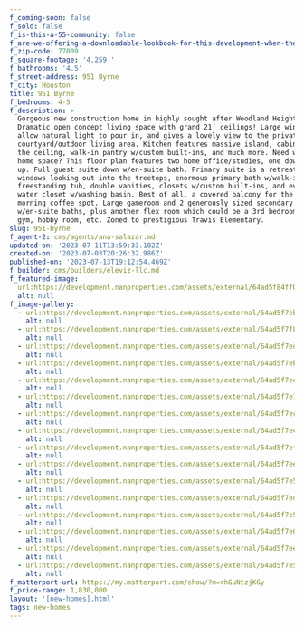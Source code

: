 ```yaml
---
f_coming-soon: false
f_sold: false
f_is-this-a-55-community: false
f_are-we-offering-a-downloadable-lookbook-for-this-development-when-they-submit-their-contact-info: false
f_zip-code: 77009
f_square-footage: '4,259 '
f_bathrooms: '4.5'
f_street-address: 951 Byrne
f_city: Houston
title: 951 Byrne
f_bedrooms: 4-5
f_description: >-
  Gorgeous new construction home in highly sought after Woodland Heights!
  Dramatic open concept living space with grand 21’ ceilings! Large windows
  allow natural light to pour in, and gives a lovely view to the private
  courtyard/outdoor living area. Kitchen features massive island, cabinets to
  the ceiling, walk-in pantry w/custom built-ins, and much more. Need work from
  home space? This floor plan features two home office/studies, one down, one
  up. Full guest suite down w/en-suite bath. Primary suite is a retreat! Large
  windows looking out into the treetops, enormous primary bath w/walk-in shower,
  freestanding tub, double vanities, closets w/custom built-ins, and even a
  water closet w/washing basin. Best of all, a covered balcony for the perfect
  morning coffee spot. Large gameroom and 2 generously sized secondary bedrooms
  w/en-suite baths, plus another flex room which could be a 3rd bedroom, indoor
  gym, hobby room, etc. Zoned to prestigious Travis Elementary.
slug: 951-byrne
f_agent-2: cms/agents/ana-salazar.md
updated-on: '2023-07-11T13:59:33.102Z'
created-on: '2023-07-03T20:26:32.986Z'
published-on: '2023-07-13T19:12:54.469Z'
f_builder: cms/builders/eleviz-llc.md
f_featured-image:
  url:https://development.nanproperties.com/assets/external/64ad5f84ff08de38f942a9bc_byrne.jpeg
  alt: null
f_image-gallery:
  - url:https://development.nanproperties.com/assets/external/64ad5f7ebe1df5d46ba94d9d_by17.jpeg
    alt: null
  - url:https://development.nanproperties.com/assets/external/64ad5f7f85c622c63b1faf92_bye14.jpeg
    alt: null
  - url:https://development.nanproperties.com/assets/external/64ad5f7ed74561e789f19dfa_by13.jpeg
    alt: null
  - url:https://development.nanproperties.com/assets/external/64ad5f7ebe1df5d46ba94d8e_byn12.jpeg
    alt: null
  - url:https://development.nanproperties.com/assets/external/64ad5f7ee77dee008f97544b_by12.jpeg
    alt: null
  - url:https://development.nanproperties.com/assets/external/64ad5f7e7ca57b49e26a0672_by11.jpeg
    alt: null
  - url:https://development.nanproperties.com/assets/external/64ad5f7ec2f2b17282e28468_nyrne10.jpeg
    alt: null
  - url:https://development.nanproperties.com/assets/external/64ad5f7ec2f2b17282e28448_byn9.jpeg
    alt: null
  - url:https://development.nanproperties.com/assets/external/64ad5f7ef078ec94d6556f9c_bun8.jpeg
    alt: null
  - url:https://development.nanproperties.com/assets/external/64ad5f7ee77dee008f97543c_byrn7.jpeg
    alt: null
  - url:https://development.nanproperties.com/assets/external/64ad5f7e585923fae3a8d903_byen6.jpeg
    alt: null
  - url:https://development.nanproperties.com/assets/external/64ad5f7ed74561e789f19e1f_byrne5.jpeg
    alt: null
  - url:https://development.nanproperties.com/assets/external/64ad5f7e585923fae3a8d8e1_byrne204.jpeg
    alt: null
  - url:https://development.nanproperties.com/assets/external/64ad5f7e0881a860ba06088b_byrne203.jpeg
    alt: null
  - url:https://development.nanproperties.com/assets/external/64ad5f7ee77dee008f97545a_byrne202.jpeg
    alt: null
  - url:https://development.nanproperties.com/assets/external/64ad5f7e585923fae3a8d8c1_byrne201.jpeg
    alt: null
f_matterport-url: https://my.matterport.com/show/?m=rhGuNtzjKGy
f_price-range: 1,830,000
layout: '[new-homes].html'
tags: new-homes
---
```



